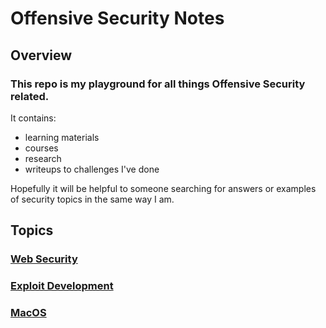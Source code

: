 # Offensive Security Notes

## Overview

### This repo is my playground for all things Offensive Security related. 

It contains:

- learning materials 
- courses 
- research 
- writeups to challenges I've done 

Hopefully it will be helpful to someone searching for answers or examples of security topics in the same way I am.

## Topics

### [Web Security](./Web-Security/README.md)
### [Exploit Development](./Exploit-Dev/README.md)
### [MacOS](./MacOS/README.md)